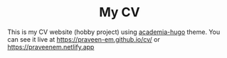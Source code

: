 <h1 align=center>My CV </h1>


This is my CV website (hobby project) using [academia-hugo](https://github.com/gethugothemes/academia-hugo) theme. You can see it live at https://praveen-em.github.io/cv/ or https://praveenem.netlify.app



